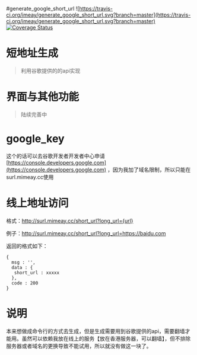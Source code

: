 #generate_google_short_url ![https://travis-ci.org/imeay/generate_google_short_url.svg?branch=master](https://travis-ci.org/imeay/generate_google_short_url.svg?branch=master) [![Coverage Status](https://coveralls.io/repos/github/imeay/generate_google_short_url/badge.svg)](https://coveralls.io/github/imeay/generate_google_short_url)
# 短地址生成
> 利用谷歌提供的的api实现

# 界面与其他功能
> 陆续完善中

# google_key 
这个的话可以去谷歌开发者开发者中心申请 [https://console.developers.google.com](https://console.developers.google.com) ，因为我加了域名限制，所以只能在surl.mimeay.cc使用

# 线上地址访问

格式：http://surl.mimeay.cc/short_url?long_url={url}
 
例子：http://surl.mimeay.cc/short_url?long_url=https://baidu.com

返回的格式如下：
```
{
  msg : '',
  data : {
   short_url : xxxxx
  },
  code : 200
}
```

# 说明
本来想做成命令行的方式去生成，但是生成需要用到谷歌提供的api，需要翻墙才能用。虽然可以依赖我放在线上的服务【放在香港服务器，可以翻墙】，但不排除服务器或者域名的更换导致不能试用，所以就没有做这一块了。
 
 
